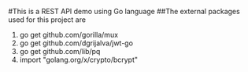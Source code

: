 #This is a REST API demo using Go language
##The external packages used for this project are
1. go get github.com/gorilla/mux
2. go get github.com/dgrijalva/jwt-go
3. go get github.com/lib/pq
4. import "golang.org/x/crypto/bcrypt"